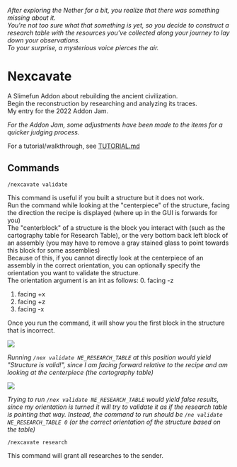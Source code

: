 *After exploring the Nether for a bit, you realize that there was something missing about it.*<br>
*You're not too sure what that something is yet, so you decide to construct a research table with the resources you've collected along your journey to lay down your observations.*<br>
*To your surprise, a mysterious voice pierces the air.*

# Nexcavate

A Slimefun Addon about rebuilding the ancient civilization.<br>
Begin the reconstruction by researching and analyzing its traces.<br>
My entry for the 2022 Addon Jam.

*For the Addon Jam, some adjustments have been made to the items for a quicker judging process.*

For a tutorial/walkthrough, see [TUTORIAL.md](https://github.com/qwertyuioplkjhgfd/Nexcavate/blob/main/TUTORIAL.md)

## Commands

`/nexcavate validate`

This command is useful if you built a structure but it does not work.<br>
Run the command while looking at the "centerpiece" of the structure, facing the direction the recipe is displayed (where up in the GUI is forwards for you)<br>
The "centerblock" of a structure is the block you interact with (such as the cartography table for Research Table), or the very bottom back left block of an assembly (you may have to remove a gray stained glass to point towards this block for some assemblies)<br>
Because of this, if you cannot directly look at the centerpiece of an assembly in the correct orientation, you can optionally specify the orientation you want to validate the structure.<br>
The orientation argument is an int as follows:
0. facing -z
1. facing +x
2. facing +z
3. facing -x

Once you run the command, it will show you the first block in the structure that is incorrect.

![](https://raw.githubusercontent.com/qwertyuioplkjhgfd/Nexcavate/main/img/command_1.png)

*Running `/nex validate NE_RESEARCH_TABLE` at this position would yield "Structure is valid!", since I am facing forward relative to the recipe and am looking at the centerpiece (the cartography table)*


![](https://raw.githubusercontent.com/qwertyuioplkjhgfd/Nexcavate/main/img/command_2.png)

*Trying to run `/nex validate NE_RESEARCH_TABLE` would yield false results, since my orientation is turned it will try to validate it as if the research table is pointing that way.*
*Instead, the command to run should be `/ne validate NE_RESEARCH_TABLE 0` (or the correct orientation of the structure based on the table)*

`/nexcavate research`

This command will grant all researches to the sender.